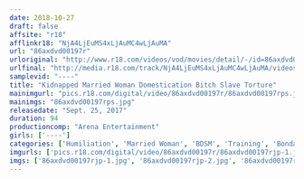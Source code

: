 ```yaml
---
date: 2018-10-27
draft: false
affsite: "r18"
afflinkr18: "NjA4LjEuMS4xLjAuMC4wLjAuMA"
url: "86axdvd00197r"
urloriginal: "http://www.r18.com/videos/vod/movies/detail/-/id=86axdvd00197r"
urlfinal: "http://media.r18.com/track/NjA4LjEuMS4xLjAuMC4wLjAuMA/videos/vod/movies/detail/-/id=86axdvd00197r"
samplevid: "----"
title: "Kidnapped Married Woman Domestication Bitch Slave Torture"
mainimgurl: "pics.r18.com/digital/video/86axdvd00197r/86axdvd00197rps.jpg"
mainimgs: "86axdvd00197rps.jpg"
releasedate: "Sept. 25, 2017"
duration: 94
productioncomp: "Arena Entertainment"
girls: ['----']
categories: ['Humiliation', 'Married Woman', 'BDSM', 'Training', 'Bondage']
imgurls: ['pics.r18.com/digital/video/86axdvd00197r/86axdvd00197rjp-1.jpg', 'pics.r18.com/digital/video/86axdvd00197r/86axdvd00197rjp-2.jpg', 'pics.r18.com/digital/video/86axdvd00197r/86axdvd00197rjp-3.jpg', 'pics.r18.com/digital/video/86axdvd00197r/86axdvd00197rjp-4.jpg', 'pics.r18.com/digital/video/86axdvd00197r/86axdvd00197rjp-5.jpg', 'pics.r18.com/digital/video/86axdvd00197r/86axdvd00197rjp-6.jpg', 'pics.r18.com/digital/video/86axdvd00197r/86axdvd00197rjp-7.jpg', 'pics.r18.com/digital/video/86axdvd00197r/86axdvd00197rjp-8.jpg', 'pics.r18.com/digital/video/86axdvd00197r/86axdvd00197rjp-9.jpg', 'pics.r18.com/digital/video/86axdvd00197r/86axdvd00197rjp-10.jpg', 'pics.r18.com/digital/video/86axdvd00197r/86axdvd00197rjp-11.jpg', 'pics.r18.com/digital/video/86axdvd00197r/86axdvd00197rjp-12.jpg', 'pics.r18.com/digital/video/86axdvd00197r/86axdvd00197rjp-13.jpg', 'pics.r18.com/digital/video/86axdvd00197r/86axdvd00197rjp-14.jpg', 'pics.r18.com/digital/video/86axdvd00197r/86axdvd00197rjp-15.jpg', 'pics.r18.com/digital/video/86axdvd00197r/86axdvd00197rjp-16.jpg', 'pics.r18.com/digital/video/86axdvd00197r/86axdvd00197rjp-17.jpg', 'pics.r18.com/digital/video/86axdvd00197r/86axdvd00197rjp-18.jpg', 'pics.r18.com/digital/video/86axdvd00197r/86axdvd00197rjp-19.jpg', 'pics.r18.com/digital/video/86axdvd00197r/86axdvd00197rjp-20.jpg']
imgs: ['86axdvd00197rjp-1.jpg', '86axdvd00197rjp-2.jpg', '86axdvd00197rjp-3.jpg', '86axdvd00197rjp-4.jpg', '86axdvd00197rjp-5.jpg', '86axdvd00197rjp-6.jpg', '86axdvd00197rjp-7.jpg', '86axdvd00197rjp-8.jpg', '86axdvd00197rjp-9.jpg', '86axdvd00197rjp-10.jpg', '86axdvd00197rjp-11.jpg', '86axdvd00197rjp-12.jpg', '86axdvd00197rjp-13.jpg', '86axdvd00197rjp-14.jpg', '86axdvd00197rjp-15.jpg', '86axdvd00197rjp-16.jpg', '86axdvd00197rjp-17.jpg', '86axdvd00197rjp-18.jpg', '86axdvd00197rjp-19.jpg', '86axdvd00197rjp-20.jpg']
---
```


